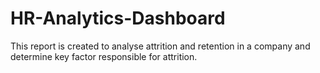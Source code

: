 # HR-Analytics-Dashboard
This report is created to analyse attrition and retention in a company and determine key factor responsible for attrition. 
